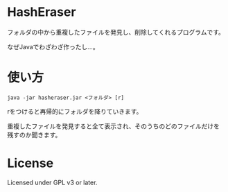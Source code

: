 HashEraser
=====
フォルダの中から重複したファイルを発見し、削除してくれるプログラムです。

なぜJavaでわざわざ作ったし…。

使い方
=====
```
java -jar hasheraser.jar <フォルダ> [r]
```

rをつけると再帰的にフォルダを降りていきます。

重複したファイルを発見すると全て表示され、そのうちのどのファイルだけを残すのか聞きます。

License
=====
Licensed under GPL v3 or later.

